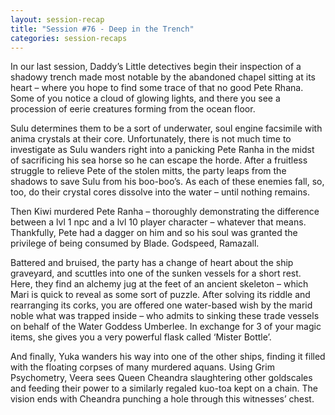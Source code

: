 ```yaml
---
layout: session-recap
title: "Session #76 - Deep in the Trench"
categories: session-recaps
---
```


In our last session, Daddy’s Little detectives begin their inspection of a shadowy trench made most notable by the abandoned chapel sitting at its heart – where you hope to find some trace of that no good Pete Rhana. Some of you notice a cloud of glowing lights, and there you see a procession of eerie creatures forming from the ocean floor.

Sulu determines them to be a sort of underwater, soul engine facsimile with anima crystals at their core. Unfortunately, there is not much time to investigate as Sulu wanders right into a panicking Pete Ranha in the midst of sacrificing his sea horse so he can escape the horde. After a fruitless struggle to relieve Pete of the stolen mitts, the party leaps from the shadows to save Sulu from his boo-boo’s. As each of these enemies fall, so, too, do their crystal cores dissolve into the water – until nothing remains.

Then Kiwi murdered Pete Ranha – thoroughly demonstrating the difference between a lvl 1 npc and a lvl 10 player character – whatever that means. Thankfully, Pete had a dagger on him and so his soul was granted the privilege of being consumed by Blade. Godspeed, Ramazall.

Battered and bruised, the party has a change of heart about the ship graveyard, and scuttles into one of the sunken vessels for a short rest. Here, they find an alchemy jug at the feet of an ancient skeleton – which Mari is quick to reveal as some sort of puzzle. After solving its riddle and rearranging its corks, you are offered one water-based wish by the marid noble what was trapped inside – who admits to sinking these trade vessels on behalf of the Water Goddess Umberlee. In exchange for 3 of your magic items, she gives you a very powerful flask called ‘Mister Bottle’.

And finally, Yuka wanders his way into one of the other ships, finding it filled with the floating corpses of many murdered aquans. Using Grim Psychometry, Veera sees Queen Cheandra slaughtering other goldscales and feeding their power to a similarly regaled kuo-toa kept on a chain. The vision ends with Cheandra punching a hole through this witnesses’ chest.
